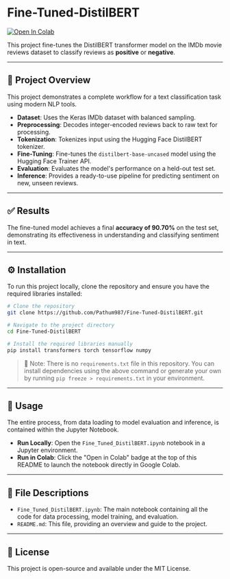 # Fine-Tuned-DistilBERT

[![Open In Colab](https://colab.research.google.com/assets/colab-badge.svg)](https://colab.research.google.com/github/Pathum987/Fine-Tuned-DistilBERT/blob/main/Fine_Tuned_DistilBERT.ipynb)

This project fine-tunes the DistilBERT transformer model on the IMDb movie reviews dataset to classify reviews as **positive** or **negative**.

---

## 📌 Project Overview

This project demonstrates a complete workflow for a text classification task using modern NLP tools.

- **Dataset**: Uses the Keras IMDb dataset with balanced sampling.  
- **Preprocessing**: Decodes integer-encoded reviews back to raw text for processing.  
- **Tokenization**: Tokenizes input using the Hugging Face DistilBERT tokenizer.  
- **Fine-Tuning**: Fine-tunes the `distilbert-base-uncased` model using the Hugging Face Trainer API.  
- **Evaluation**: Evaluates the model's performance on a held-out test set.  
- **Inference**: Provides a ready-to-use pipeline for predicting sentiment on new, unseen reviews.  

---

## ✅ Results

The fine-tuned model achieves a final **accuracy of 90.70%** on the test set, demonstrating its effectiveness in understanding and classifying sentiment in text.

---

## ⚙️ Installation

To run this project locally, clone the repository and ensure you have the required libraries installed:

```bash
# Clone the repository
git clone https://github.com/Pathum987/Fine-Tuned-DistilBERT.git

# Navigate to the project directory
cd Fine-Tuned-DistilBERT

# Install the required libraries manually
pip install transformers torch tensorflow numpy
```

> 📌 Note: There is no `requirements.txt` file in this repository. You can install dependencies using the above command or generate your own by running `pip freeze > requirements.txt` in your environment.

---

## 🚀 Usage

The entire process, from data loading to model evaluation and inference, is contained within the Jupyter Notebook.

- **Run Locally**: Open the `Fine_Tuned_DistilBERT.ipynb` notebook in a Jupyter environment.
- **Run in Colab**: Click the "Open in Colab" badge at the top of this README to launch the notebook directly in Google Colab.

---

## 📂 File Descriptions

- `Fine_Tuned_DistilBERT.ipynb`: The main notebook containing all the code for data processing, model training, and evaluation.  
- `README.md`: This file, providing an overview and guide to the project.  

---

## 📄 License

This project is open-source and available under the MIT License.

